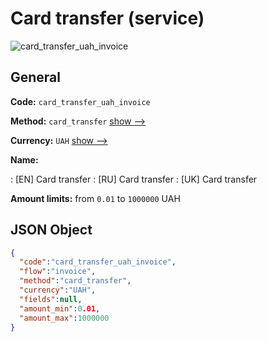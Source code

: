 
# Card transfer (service) 
![card_transfer_uah_invoice](https://static.openfintech.io/payment_methods/card_transfer_uah_invoice/logo.svg?w=400&c=v0.59.26#w200)  

## General 
 
**Code:** `card_transfer_uah_invoice` 
 
**Method:** `card_transfer` 
 [show -->](/payment-methods/card_transfer/) 
 
**Currency:** `UAH` [show -->](/currencies/UAH/) 
 
**Name:** 
 
:	[EN] Card transfer 
:	[RU] Card transfer 
:	[UK] Card transfer 
 
**Amount limits:** from `0.01` to `1000000` UAH 

## JSON Object 

```json
{
  "code":"card_transfer_uah_invoice",
  "flow":"invoice",
  "method":"card_transfer",
  "currency":"UAH",
  "fields":null,
  "amount_min":0.01,
  "amount_max":1000000
}
```  
